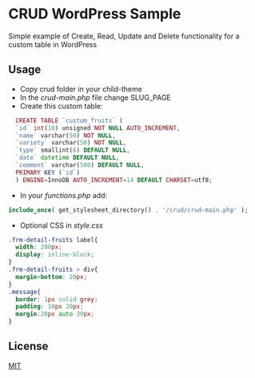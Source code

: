 # CRUD WordPress Sample

Simple example of Create, Read, Update and Delete functionality for a custom table in WordPress

## Usage
- Copy crud folder in your child-theme
- In the *crud-main.php* file change SLUG_PAGE
- Create this custom table:
```php
  CREATE TABLE `custom_fruits` (
  `id` int(10) unsigned NOT NULL AUTO_INCREMENT,
  `name` varchar(50) NOT NULL,
  `variety` varchar(50) NOT NULL,
  `type` smallint(6) DEFAULT NULL,
  `date` datetime DEFAULT NULL,
  `comment` varchar(500) DEFAULT NULL,
  PRIMARY KEY (`id`)
  ) ENGINE=InnoDB AUTO_INCREMENT=14 DEFAULT CHARSET=utf8;
 ```
- In your *functions.php* add:
```php
include_once( get_stylesheet_directory() . '/crud/crud-main.php' );
```
- Optional CSS in *style.css*
```css
.frm-detail-fruits label{
  width: 200px;
  display: inline-block;
}
.frm-detail-fruits > div{
  margin-bottom: 20px;
}
.message{
  border: 1px solid grey;
  padding: 10px 20px;
  margin:20px auto 30px;
}
```

## License

[MIT](https://choosealicense.com/licenses/mit/)